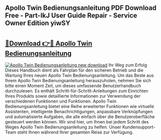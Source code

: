 ## Apollo Twin Bedienungsanleitung PDF Download Free - Part-IkJ User Guide Repair - Service Owner Edition yiwSY

# <h2><a href="http://df2pykf.blite.top/?on=Apollo+Twin+Bedienungsanleitung">🔗Download 👉🔴 Apollo Twin Bedienungsanleitung</a></h2>

[![Apollo Twin Bedienungsanleitung new download](https://i.imgur.com/lujVjoI.png)](http://df2pykf.blite.top/?on=Apollo+Twin+Bedienungsanleitung)
Ihr Weg zum Erfolg Dieses Handbuch dient als Fahrplan für den sicheren Betrieb und die Wartung Ihres neuen Apollo Twin Bedienungsanleitung. Um das Beste aus Ihrem Apollo Twin Bedienungsanleitung herauszuholen, nehmen Sie sich bitte einen Moment Zeit, um dieses umfassende Benutzerhandbuch durchzulesen. Es enthält Schritt-für-Schritt-Anleitungen zum Einrichten Ihres Produkts sowie detaillierte Informationen zur Verwendung der verschiedenen Funktionen und Funktionen. Apollo Twin Bedienungsanleitung bietet eine Reihe erweiterter Funktionen wie virtuelle Assistenten, intelligente Benachrichtigungen, anpassbare Verknüpfungen und automatisierte Aufgaben, die alle einfach über die Benutzeroberfläche gesteuert werden können. Wir sind hier, um Ihnen bei jedem Schritt des Weges Apollo Twin Bedienungsanleitung zu helfen. Unser Kundensupport-Team steht Ihnen während Ihrer gesamten Reise zur Verfügung.
